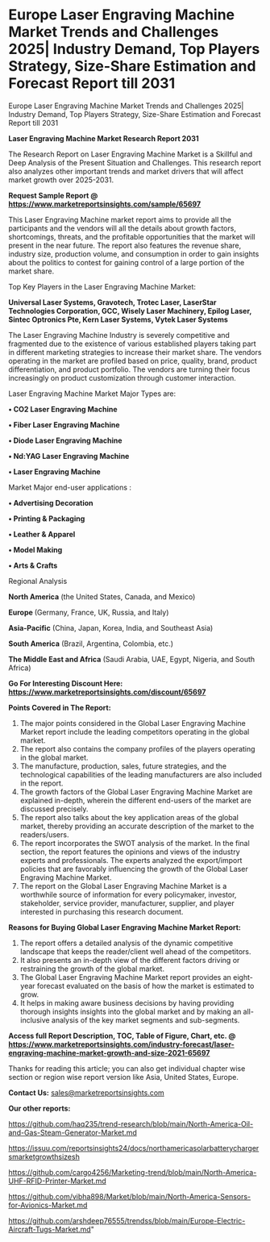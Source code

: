 # Europe Laser Engraving Machine Market Trends and Challenges 2025| Industry Demand, Top Players Strategy, Size-Share Estimation and Forecast Report till 2031
Europe Laser Engraving Machine Market Trends and Challenges 2025| Industry Demand, Top Players Strategy, Size-Share Estimation and Forecast Report till 2031

<strong>Laser Engraving Machine Market Research Report 2031</strong>

The Research Report on Laser Engraving Machine Market is a Skillful and Deep Analysis of the Present Situation and Challenges. This research report also analyzes other important trends and market drivers that will affect market growth over 2025-2031.

<strong>Request Sample Report @ <a href=https://www.marketreportsinsights.com/sample/65697>https://www.marketreportsinsights.com/sample/65697</a></strong>

This Laser Engraving Machine market report aims to provide all the participants and the vendors will all the details about growth factors, shortcomings, threats, and the profitable opportunities that the market will present in the near future. The report also features the revenue share, industry size, production volume, and consumption in order to gain insights about the politics to contest for gaining control of a large portion of the market share.

Top Key Players in the Laser Engraving Machine Market:

<strong>Universal Laser Systems, Gravotech, Trotec Laser, LaserStar Technologies Corporation, GCC, Wisely Laser Machinery, Epilog Laser, Sintec Optronics Pte, Kern Laser Systems, Vytek Laser Systems</strong>

The Laser Engraving Machine Industry is severely competitive and fragmented due to the existence of various established players taking part in different marketing strategies to increase their market share. The vendors operating in the market are profiled based on price, quality, brand, product differentiation, and product portfolio. The vendors are turning their focus increasingly on product customization through customer interaction.

Laser Engraving Machine Market Major Types are:

<strong>• CO2 Laser Engraving Machine

• Fiber Laser Engraving Machine

• Diode Laser Engraving Machine

• Nd:YAG Laser Engraving Machine

• Laser Engraving Machine</strong>

Market Major end-user applications :

<strong>• Advertising Decoration

• Printing & Packaging

• Leather & Apparel

• Model Making

• Arts & Crafts</strong>

Regional Analysis

</u><strong><b>North America</b></strong> (the United States, Canada, and Mexico)

<strong><b>Europe </b></strong>(Germany, France, UK, Russia, and Italy)

<strong><b>Asia-Pacific</b></strong> (China, Japan, Korea, India, and Southeast Asia)

<strong><b>South America</b></strong> (Brazil, Argentina, Colombia, etc.)

<strong><b>The Middle East and Africa</b></strong> (Saudi Arabia, UAE, Egypt, Nigeria, and South Africa)

<strong>Go For Interesting Discount Here: <a href=https://www.marketreportsinsights.com/discount/65697>https://www.marketreportsinsights.com/discount/65697</a></strong>

<strong>Points Covered in The Report:</strong>
<ol>
  <li>The major points considered in the Global Laser Engraving Machine Market report include the leading competitors operating in the global market.</li>
  <li>The report also contains the company profiles of the players operating in the global market.</li>
  <li>The manufacture, production, sales, future strategies, and the technological capabilities of the leading manufacturers are also included in the report.</li>
  <li>The growth factors of the Global Laser Engraving Machine Market are explained in-depth, wherein the different end-users of the market are discussed precisely.</li>
  <li>The report also talks about the key application areas of the global market, thereby providing an accurate description of the market to the readers/users.</li>
  <li>The report incorporates the SWOT analysis of the market. In the final section, the report features the opinions and views of the industry experts and professionals. The experts analyzed the export/import policies that are favorably influencing the growth of the Global Laser Engraving Machine Market.</li>
  <li>The report on the Global Laser Engraving Machine Market is a worthwhile source of information for every policymaker, investor, stakeholder, service provider, manufacturer, supplier, and player interested in purchasing this research document.</li>
</ol>
<strong>Reasons for Buying Global Laser Engraving Machine Market Report:</strong>

<ol>
  <li>The report offers a detailed analysis of the dynamic competitive landscape that keeps the reader/client well ahead of the competitors.</li>
  <li>It also presents an in-depth view of the different factors driving or restraining the growth of the global market.</li>
  <li>The Global Laser Engraving Machine Market report provides an eight-year forecast evaluated on the basis of how the market is estimated to grow.</li>
  <li>It helps in making aware business decisions by having providing thorough insights insights into the global market and by making an all-inclusive analysis of the key market segments and sub-segments.</li>
</ol>
<strong>Access full Report Description, TOC, Table of Figure, Chart, etc. @ <a href=https://www.marketreportsinsights.com/industry-forecast/laser-engraving-machine-market-growth-and-size-2021-65697>https://www.marketreportsinsights.com/industry-forecast/laser-engraving-machine-market-growth-and-size-2021-65697</a></strong>


Thanks for reading this article; you can also get individual chapter wise section or region wise report version like Asia, United States, Europe.

<strong>Contact Us:</strong>
sales@marketreportsinsights.com

<strong>Our other reports:</strong>

<a href=https://github.com/haq235/trend-research/blob/main/North-America-Oil-and-Gas-Steam-Generator-Market.md>https://github.com/haq235/trend-research/blob/main/North-America-Oil-and-Gas-Steam-Generator-Market.md</a>

<a href=https://issuu.com/reportsinsights24/docs/northamericasolarbatterychargersmarketgrowthsizesh>https://issuu.com/reportsinsights24/docs/northamericasolarbatterychargersmarketgrowthsizesh</a>

<a href=https://github.com/cargo4256/Marketing-trend/blob/main/North-America-UHF-RFID-Printer-Market.md>https://github.com/cargo4256/Marketing-trend/blob/main/North-America-UHF-RFID-Printer-Market.md</a>

<a href=https://github.com/vibha898/Market/blob/main/North-America-Sensors-for-Avionics-Market.md>https://github.com/vibha898/Market/blob/main/North-America-Sensors-for-Avionics-Market.md</a>

<a href=https://github.com/arshdeep76555/trendss/blob/main/Europe-Electric-Aircraft-Tugs-Market.md>https://github.com/arshdeep76555/trendss/blob/main/Europe-Electric-Aircraft-Tugs-Market.md</a>"
